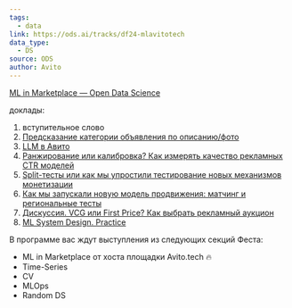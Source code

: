 ```yaml
---
tags:
  - data
link: https://ods.ai/tracks/df24-mlavitotech
data_type:
  - DS
source: ODS
author: Avito
---
```

[ML in Marketplace — Open Data Science](https://ods.ai/tracks/df24-mlavitotech)

доклады:
1. вступительное слово
2. [Предсказание категории объявления по описанию/фото](https://ods.ai/tracks/df24-mlavitotech/blocks/552f5173-479f-467a-b03b-ff28525847f4)
3. [LLM в Авито](https://ods.ai/tracks/df24-mlavitotech/blocks/80309860-6e5a-4958-84d2-723faaaba686)
4. [Ранжирование или калибровка? Как измерять качество рекламных CTR моделей](https://ods.ai/tracks/df24-mlavitotech/blocks/a428c161-fe1b-48cb-9c86-3d4d511f9e93)
5. [Split-тесты или как мы упростили тестирование новых механизмов монетизации](https://ods.ai/tracks/df24-mlavitotech/blocks/c9e53181-0ccd-436c-8e06-bf3e0f5b4bd6)
6. [Как мы запускали новую модель продвижения: матчинг и региональные тесты](https://ods.ai/tracks/df24-mlavitotech/blocks/b7fd9cf0-0980-4ce2-acba-d52cf3002f30)
7. [Дискуссия. VCG или First Price? Как выбрать рекламный аукцион](https://ods.ai/tracks/df24-mlavitotech/blocks/1eed5b95-362f-40a6-806b-0fdcd1446f6a)
8. [ML System Design. Practice](https://ods.ai/tracks/df24-mlavitotech/blocks/3f6c9a64-d112-48f6-a297-90c67884b09b)











В программе вас ждут выступления из следующих секций Феста:
- ML in Marketplace от хоста площадки Avito.tech 🔥
- Time-Series
- CV
- MLOps
- Random DS
